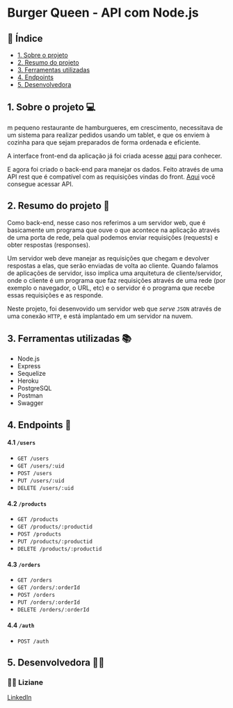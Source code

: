 # Burger Queen - API com Node.js

## :round_pushpin: Índice

* [1. Sobre o projeto](#1-sobre-o-projeto)
* [2. Resumo do projeto](#2-resumo-do-projeto)
* [3. Ferramentas utilizadas](#3-ferramentas-utilizadas)
* [4. Endpoints](#4-endpoints)
* [5. Desenvolvedora](#5-desenvolvedora)


## 1. Sobre o projeto :computer:

m pequeno restaurante de hamburgueres, em crescimento, necessitava de um sistema para realizar pedidos usando um tablet, e que os enviem à cozinha para que sejam preparados de forma ordenada e eficiente.

A interface front-end da aplicação já foi criada acesse [aqui](https://sap-006-burger-queen-api-client-lac.vercel.app/) para conhecer.

E agora foi criado o back-end para manejar os dados. Feito através de uma API rest que é compatível com as requisições vindas do front. [Aqui](https://sap006-burgerqueen-api.herokuapp.com/documentation/) você consegue acessar API.

## 2. Resumo do projeto :page_facing_up:
Como back-end, nesse caso nos referimos a um servidor web, que é basicamente um programa que ouve o que acontece na aplicação através de uma porta de rede, pela qual podemos enviar requisições (requests) e obter respostas (responses).

Um servidor web deve manejar as requisições que chegam e devolver respostas a elas, que serão enviadas de volta ao cliente. Quando falamos de aplicações de servidor, isso implica uma arquitetura de cliente/servidor, onde o cliente é um programa que faz requisições através de uma rede (por exemplo o navegador, o URL, etc) e o servidor é o programa que recebe essas requisições e as responde.

Neste projeto, foi desenvovido um servidor web que _serve_ `JSON`
através de uma conexão `HTTP`, e está implantado em um servidor na nuvem.

## 3. Ferramentas utilizadas :books:

* Node.js
* Express
* Sequelize
* Heroku
* PostgreSQL
* Postman
* Swagger

## 4. Endpoints :open_file_folder:

#### 4.1 `/users`

* `GET /users`
* `GET /users/:uid`
* `POST /users`
* `PUT /users/:uid`
* `DELETE /users/:uid`

#### 4.2 `/products`

* `GET /products`
* `GET /products/:productid`
* `POST /products`
* `PUT /products/:productid`
* `DELETE /products/:productid`

#### 4.3 `/orders`

* `GET /orders`
* `GET /orders/:orderId`
* `POST /orders`
* `PUT /orders/:orderId`
* `DELETE /orders/:orderId`

#### 4.4 `/auth`

* `POST /auth`

## 5. Desenvolvedora :woman_technologist: <br>
### :woman_artist: Liziane
[LinkedIn](https://www.linkedin.com/in/lizianegarciadarosa/)


